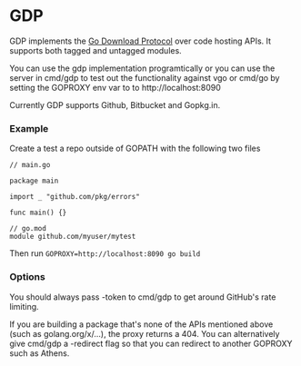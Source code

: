 # GDP

GDP implements the [Go Download Protocol](https://github.com/golang/go/wiki/Modules) over code hosting APIs. It supports both tagged and untagged modules. 

You can use the gdp implementation programtically or you can use the server in cmd/gdp to test out the functionality against vgo or cmd/go by setting the GOPROXY env var to to http://localhost:8090

Currently GDP supports Github, Bitbucket and Gopkg.in. 

### Example

Create a test a repo outside of GOPATH with the following two files


```golang
// main.go

package main

import _ "github.com/pkg/errors"

func main() {}
```

```
// go.mod
module github.com/myuser/mytest
```

Then run `GOPROXY=http://localhost:8090 go build`


### Options

You should always pass -token to cmd/gdp to get around GitHub's rate limiting. 

If you are building a package that's none of the APIs mentioned above (such as golang.org/x/...), the proxy returns 
a 404. You can alternatively give cmd/gdp a -redirect flag so that you can redirect to another GOPROXY such as Athens.